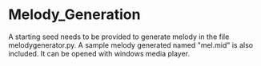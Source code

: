 # Melody_Generation
A starting seed needs to be provided to generate melody in the file melodygenerator.py.
A sample melody generated named "mel.mid" is also included. It can be opened with windows media player.
